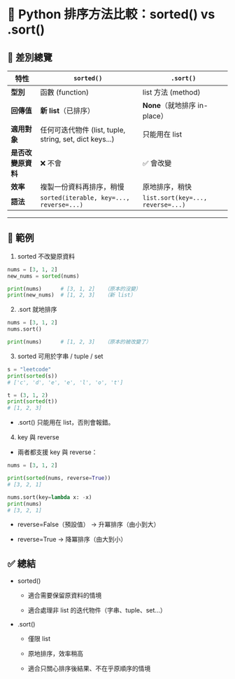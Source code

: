 # 📝 Python 排序方法比較：sorted() vs .sort()
## 📌 差別總覽

| 特性          | `sorted()`                                       | `.sort()`                         |
| ----------- | ------------------------------------------------ | --------------------------------- |
| **型別**      | 函數 (function)                                    | list 方法 (method)                  |
| **回傳值**     | **新 list**（已排序）                                  | **None**（就地排序 in-place）           |
| **適用對象**    | 任何可迭代物件 (list, tuple, string, set, dict keys...) | 只能用在 list                         |
| **是否改變原資料** | ❌ 不會                                             | ✅ 會改變                             |
| **效率**      | 複製一份資料再排序，稍慢                                     | 原地排序，稍快                           |
| **語法**      | `sorted(iterable, key=..., reverse=...)`         | `list.sort(key=..., reverse=...)` |

---

## 🔎 範例
1. sorted 不改變原資料
```python
nums = [3, 1, 2]
new_nums = sorted(nums)

print(nums)      # [3, 1, 2]   （原本的沒變）
print(new_nums)  # [1, 2, 3]   （新 list）
```

2. .sort 就地排序
```python
nums = [3, 1, 2]
nums.sort()

print(nums)      # [1, 2, 3]   （原本的被改變了）
```

3. sorted 可用於字串 / tuple / set
```python
s = "leetcode"
print(sorted(s))  
# ['c', 'd', 'e', 'e', 'l', 'o', 't']

t = (3, 1, 2)
print(sorted(t))  
# [1, 2, 3]
```
- .sort() 只能用在 list，否則會報錯。

4. key 與 reverse

- 兩者都支援 key 與 reverse：
```python
nums = [3, 1, 2]

print(sorted(nums, reverse=True))  
# [3, 2, 1]

nums.sort(key=lambda x: -x)
print(nums)  
# [3, 2, 1]
```

- reverse=False（預設值） → 升冪排序（由小到大）

- reverse=True → 降冪排序（由大到小）

## ✅ 總結

- sorted()

    - 適合需要保留原資料的情境

    - 適合處理非 list 的迭代物件（字串、tuple、set...）

- .sort()

    - 僅限 list

    - 原地排序，效率稍高

    - 適合只關心排序後結果、不在乎原順序的情境